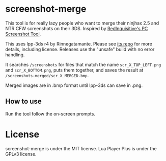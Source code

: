 # screenshot-merge
This tool is for really lazy people who want to merge their ninjhax 2.5 and NTR CFW screenshots on their 3DS. Inspired by [RedInquisitive's PC Screenshot Tool](https://github.com/RedInquisitive/Screenshot-Tool).

This uses lpp-3ds r4 by Rinnegatamante. Please see [its repo](https://github.com/Rinnegatamante/lpp-3ds) for more details, including license. Releases use the "unsafe" build with no error handling.

It searches `/screenshots` for files that match the name `scr_X_TOP_LEFT.png` and `scr_X_BOTTOM.png`, puts them together, and saves the result at `/screenshots-merged/scr_X_MERGED.bmp`.

Merged images are in .bmp format until lpp-3ds can save in .png.

## How to use
Run the tool follow the on-screen prompts.

# License
screenshot-merge is under the MIT license. Lua Player Plus is under the GPLv3 license.